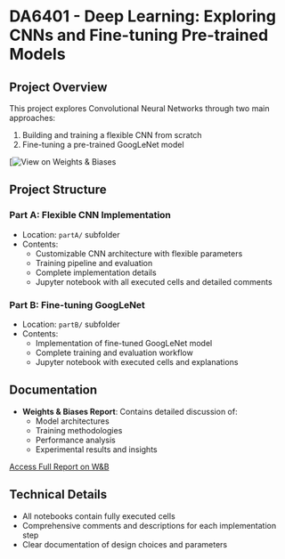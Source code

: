 # DA6401 - Deep Learning: Exploring CNNs and Fine-tuning Pre-trained Models

## Project Overview
This project explores Convolutional Neural Networks through two main approaches:
1. Building and training a flexible CNN from scratch
2. Fine-tuning a pre-trained GoogLeNet model

[![View on Weights & Biases](https://wandb.ai/mm21b010-indian-institute-of-technology-madras/inaturalist-cnn/reports/Copy-of-sivasankar1234-s-DA6401-Assignment-2--VmlldzoxMjM1NTg4Ng?accessToken=n0xhb0z7pe7qor4d6zw48glgintmoxhz80w3fkv2p4ivv6fgn04yfw5azrcw1v5k)

## Project Structure

### Part A: Flexible CNN Implementation
- Location: `partA/` subfolder
- Contents:
  - Customizable CNN architecture with flexible parameters
  - Training pipeline and evaluation
  - Complete implementation details
  - Jupyter notebook with all executed cells and detailed comments

### Part B: Fine-tuning GoogLeNet
- Location: `partB/` subfolder
- Contents:
  - Implementation of fine-tuned GoogLeNet model
  - Complete training and evaluation workflow
  - Jupyter notebook with executed cells and explanations

## Documentation
- **Weights & Biases Report**: Contains detailed discussion of:
  - Model architectures
  - Training methodologies
  - Performance analysis
  - Experimental results and insights

[Access Full Report on W&B](https://wandb.ai/mm21b010-indian-institute-of-technology-madras/inaturalist-cnn/reports/Copy-of-sivasankar1234-s-DA6401-Assignment-2--VmlldzoxMjM1NTg4Ng)

## Technical Details
- All notebooks contain fully executed cells
- Comprehensive comments and descriptions for each implementation step
- Clear documentation of design choices and parameters
